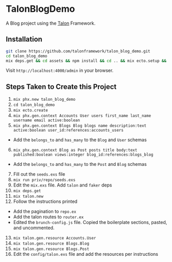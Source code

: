 # TalonBlogDemo

A Blog project using the [Talon](https://github.com/talonframework/talon) Framework.

## Installation

```bash
git clone https://github.com/talonframework/talon_blog_demo.git
cd talon_blog_demo
mix deps.get && cd assets && npm install && cd .. && mix ecto.setup && mix phx.server
```

Visit `http://localhost:4000/admin` in your browser.

## Steps Taken to Create this Project

1. `mix phx.new talon_blog_demo`
2. `cd talon_blog_demo`
3. `mix ecto.create`
4. `mix phx.gen.context Accounts User users first_name last_name username email active:boolean`
5. `mix phx.gen.context Blogs Blog blogs name description:text active:boolean user_id:references:accounts_users`
  * Add the `belongs_to` and `has_many` to the `Blog` and `User` schemas
6. `mix phx.gen.context Blog as Post posts title body:text published:boolean views:integer blog_id:references:blogs_blog`
  * Add the `belongs_to` and `has_many` to the `Post` and `Blog` schemas
7. Fill out the `seeds.exs` file
8. `mix run priv/repo/seeds.exs`
9. Edit the `mix.exs` file. Add `talon` and `faker` deps
10. `mix deps.get`
11. `mix talon.new`
12. Follow the instructions printed
  * Add the pagination to `repo.ex`
  * Add the talon routes to `router.ex`
  * Edited the `brunch-config.js` file. Copied the boilerplate sections, pasted, and uncommented.
13. `mix talon.gen.resource Accounts.User`
14. `mix talon.gen.resource Blogs.Blog`
15. `mix talon.gen.resource Blogs.Post`
16. Edit the `config/talon.exs` file and add the resources per instructions
